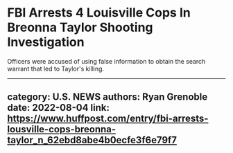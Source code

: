 # FBI Arrests 4 Louisville Cops In Breonna Taylor Shooting Investigation

Officers were accused of using false information to obtain the search warrant that led to Taylor's killing.

---
category: U.S. NEWS
authors: Ryan Grenoble
date: 2022-08-04
link: https://www.huffpost.com/entry/fbi-arrests-lousville-cops-breonna-taylor_n_62ebd8abe4b0ecfe3f6e79f7
---
